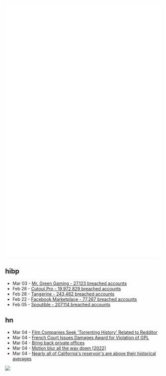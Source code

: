 ![Metrics](https://raw.githubusercontent.com/phixion/phixion/master/metrics.svg)

## hibp

<!--
for https://github.com/phixion/phixion/blob/main/.github/workflows/feeds.yml
-->
<!--START_SECTION:haveibeenpwnd-->
- Mar 03 - [Mr. Green Gaming - 27,123 breached accounts](https://haveibeenpwned.com/PwnedWebsites#MrGreenGaming)
- Feb 28 - [Cutout.Pro - 19,972,829 breached accounts](https://haveibeenpwned.com/PwnedWebsites#CutoutPro)
- Feb 28 - [Tangerine - 243,462 breached accounts](https://haveibeenpwned.com/PwnedWebsites#Tangerine)
- Feb 22 - [Facebook Marketplace - 77,267 breached accounts](https://haveibeenpwned.com/PwnedWebsites#FacebookMarketplace)
- Feb 05 - [Spoutible - 207,114 breached accounts](https://haveibeenpwned.com/PwnedWebsites#Spoutible)
<!--END_SECTION:haveibeenpwnd-->

## hn

<!--
for https://github.com/phixion/phixion/blob/main/.github/workflows/feeds.yml
-->
<!--START_SECTION:hn-->
- Mar 04 - [Film Companies Seek 'Torrenting History' Related to Redditor](https://torrentfreak.com/film-companies-seek-torrenting-history-related-to-redditor-240220/)
- Mar 04 - [French Court Issues Damages Award for Violation of GPL](https://heathermeeker.com/2024/02/17/french-court-issues-damages-award-for-violation-of-gpl/)
- Mar 04 - [Bring back private offices](https://albertcory50.substack.com/p/bring-back-private-offices)
- Mar 04 - [Motion blur all the way down (2022)](https://www.osar.fr/notes/motionblur/)
- Mar 04 - [Nearly all of California's reservoir's are above their historical averages](https://cdec.water.ca.gov/resapp/RescondMain)
<!--END_SECTION:hn-->

<!--
for https://yhype.me
-->
![](https://hit.yhype.me/github/profile?user_id=13013670)
